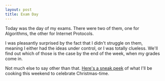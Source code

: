 ```yaml
---
layout: post
title: Exam Day
---
```


Today was the day of my exams. There were two of them, one for Algorithms, the other for Internet Protocols.

I was pleasantly surprised by the fact that I didn't struggle on them, meaning I either had the ideas under control, or I was totally clueless. We'll find out which of those is the case by the end of the week, when my grades come in.

Not much else to say other than that. <a href="https://www.youtube.com/watch?v=MvUku7zAXVE">Here's a sneak peek</a> of what I'll be cooking this weekend to celebrate Christmas-time.

